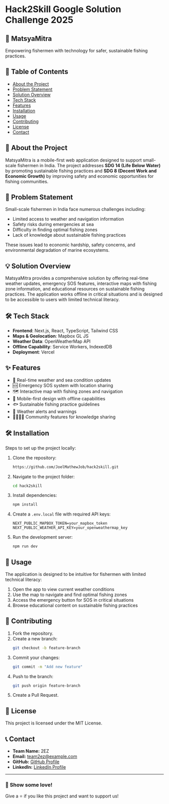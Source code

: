 # Hack2Skill Google Solution Challenge 2025

## 🚀 MatsyaMitra
Empowering fishermen with technology for safer, sustainable fishing practices.

## 📌 Table of Contents
- [About the Project](#about-the-project)
- [Problem Statement](#problem-statement)
- [Solution Overview](#solution-overview)
- [Tech Stack](#tech-stack)
- [Features](#features)
- [Installation](#installation)
- [Usage](#usage)
- [Contributing](#contributing)
- [License](#license)
- [Contact](#contact)

## 📖 About the Project
MatsyaMitra is a mobile-first web application designed to support small-scale fishermen in India. The project addresses **SDG 14 (Life Below Water)** by promoting sustainable fishing practices and **SDG 8 (Decent Work and Economic Growth)** by improving safety and economic opportunities for fishing communities.

## 🧐 Problem Statement
Small-scale fishermen in India face numerous challenges including:
- Limited access to weather and navigation information
- Safety risks during emergencies at sea
- Difficulty in finding optimal fishing zones
- Lack of knowledge about sustainable fishing practices

These issues lead to economic hardship, safety concerns, and environmental degradation of marine ecosystems.

## 💡 Solution Overview
MatsyaMitra provides a comprehensive solution by offering real-time weather updates, emergency SOS features, interactive maps with fishing zone information, and educational resources on sustainable fishing practices. The application works offline in critical situations and is designed to be accessible to users with limited technical literacy.

## 🛠 Tech Stack
- **Frontend**: Next.js, React, TypeScript, Tailwind CSS
- **Maps & Geolocation**: Mapbox GL JS
- **Weather Data**: OpenWeatherMap API
- **Offline Capability**: Service Workers, IndexedDB
- **Deployment**: Vercel

## ✨ Features
- 🌊 Real-time weather and sea condition updates
- 🆘 Emergency SOS system with location sharing
- 🗺️ Interactive map with fishing zones and navigation
- 📱 Mobile-first design with offline capabilities
- 🐟 Sustainable fishing practice guidelines
- 🔔 Weather alerts and warnings
- 👨‍👩‍👧‍👦 Community features for knowledge sharing

## 🛠 Installation
Steps to set up the project locally:

1. Clone the repository:
   ```sh
   https://github.com/JoelMathewJob/hack2skill.git
   ```
2. Navigate to the project folder:
   ```sh
   cd hack2skill
   ```
3. Install dependencies:
   ```sh
   npm install
   ```
4. Create a `.env.local` file with required API keys:
   ```
   NEXT_PUBLIC_MAPBOX_TOKEN=your_mapbox_token
   NEXT_PUBLIC_WEATHER_API_KEY=your_openweathermap_key
   ```
5. Run the development server:
   ```sh
   npm run dev
   ```

## 📌 Usage
The application is designed to be intuitive for fishermen with limited technical literacy:
1. Open the app to view current weather conditions
2. Use the map to navigate and find optimal fishing zones
3. Access the emergency button for SOS in critical situations
4. Browse educational content on sustainable fishing practices

## 🤝 Contributing
1. Fork the repository.
2. Create a new branch:
   ```sh
   git checkout -b feature-branch
   ```
3. Commit your changes:
   ```sh
   git commit -m "Add new feature"
   ```
4. Push to the branch:
   ```sh
   git push origin feature-branch
   ```
5. Create a Pull Request.

## 📜 License
This project is licensed under the MIT License.

## 📞 Contact
- **Team Name:** 2EZ
- **Email:** team2ez@example.com
- **GitHub:** [GitHub Profile](https://github.com/team2ez)
- **LinkedIn:** [LinkedIn Profile](https://linkedin.com/in/team2ez)

---
### 🌟 Show some love!
Give a ⭐️ if you like this project and want to support us!
